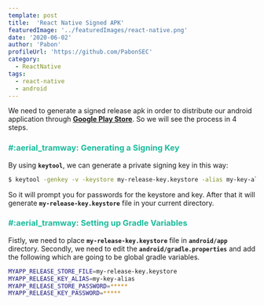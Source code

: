 ```yaml
---
template: post
title:  'React Native Signed APK'
featuredImage: '../featuredImages/react-native.png'
date: '2020-06-02'
author: 'Pabon'
profileUrl: 'https://github.com/PabonSEC'
category:
  - ReactNative
tags: 
  - react-native
  - android
---
```


We need to generate a signed release apk in order to distribute our android application through **[Google Play Store](https://play.google.com/store)**. So we will see the process in 4 steps.

<h3 style="color: #1abc9c">#:aerial_tramway: Generating a Signing Key</h3>

By using **`keytool`**, we can generate a private signing key in this way:

```bash
$ keytool -genkey -v -keystore my-release-key.keystore -alias my-key-alias -keyalg RSA -keysize 2048 -validity 10000
```

So it will prompt you for passwords for the keystore and key. After that it will generate **`my-release-key.keystore`** file in your current directory.

<h3 style="color: #1abc9c">#:aerial_tramway: Setting up Gradle Variables</h3>

Fistly, we need to place **`my-release-key.keystore`** file in **`android/app`** directory.
Secondly, we need to edit the **`android/gradle.properties`** and add the following which are going to be global gradle variables.

```bash
MYAPP_RELEASE_STORE_FILE=my-release-key.keystore
MYAPP_RELEASE_KEY_ALIAS=my-key-alias
MYAPP_RELEASE_STORE_PASSWORD=*****
MYAPP_RELEASE_KEY_PASSWORD=*****
```

